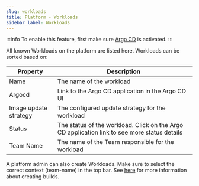 ```yaml
---
slug: workloads
title: Platform - Workloads
sidebar_label: Workloads
---
```


:::info
To enable this feature, first make sure [Argo CD](../../apps/argocd.md) is activated.
:::

All known Workloads on the platform are listed here. Workloads can be sorted based on:

| Property      | Description                                            |
| ------------- | ------------------------------------------------------ |
| Name          | The name of the workload                                    |
| Argocd        | Link to the Argo CD application in the Argo CD UI           |
| Image update strategy | The configured update strategy for the worlkload |
| Status        | The status of the workload. Click on the Argo CD application link to see more status details |
| Team Name     | The name of the Team responsible for the workload      |

A platform admin can also create Workloads. Make sure to select the correct context (team-name) in the top bar. See [here](/docs/for-devs/console/workloads) for more information about creating builds.